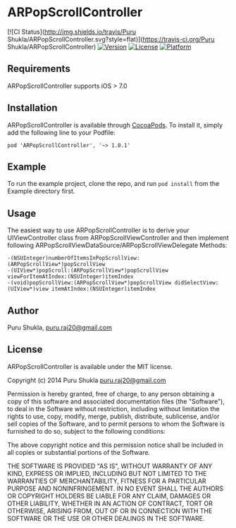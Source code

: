 # ARPopScrollController

[![CI Status](http://img.shields.io/travis/Puru Shukla/ARPopScrollController.svg?style=flat)](https://travis-ci.org/Puru Shukla/ARPopScrollController)
[![Version](https://img.shields.io/cocoapods/v/ARPopScrollController.svg?style=flat)](http://cocoadocs.org/docsets/ARPopScrollController)
[![License](https://img.shields.io/cocoapods/l/ARPopScrollController.svg?style=flat)](http://cocoadocs.org/docsets/ARPopScrollController)
[![Platform](https://img.shields.io/cocoapods/p/ARPopScrollController.svg?style=flat)](http://cocoadocs.org/docsets/ARPopScrollController)


## Requirements

ARPopScrollController supports iOS > 7.0

## Installation

ARPopScrollController is available through [CocoaPods](http://cocoapods.org). To install
it, simply add the following line to your Podfile:

    pod 'ARPopScrollController', '~> 1.0.1'

## Example

To run the example project, clone the repo, and run `pod install` from the Example directory first.

## Usage

The easiest way to use ARPopScrollController is to derive your UIViewController class from ARPopScrollViewController and
then implement following ARPopScrollViewDataSource/ARPopScrollViewDelegate Methods:

	-(NSUInteger)numberOfItemsInPopScrollView:(ARPopScrollView*)popScrollView
	-(UIView*)popScroll:(ARPopScrollView*)popScrollView viewForItemAtIndex:(NSUInteger)itemIndex
	-(void)popScrollView:(ARPopScrollView*)popScrollView didSelectView:(UIView*)view itemAtIndex:(NSUInteger)itemIndex

## Author

Puru Shukla, puru.raj20@gmail.com

## License

ARPopScrollController is available under the MIT license.

Copyright (c) 2014 Puru Shukla <puru.raj20@gmail.com>

Permission is hereby granted, free of charge, to any person obtaining a copy
of this software and associated documentation files (the "Software"), to deal
in the Software without restriction, including without limitation the rights
to use, copy, modify, merge, publish, distribute, sublicense, and/or sell
copies of the Software, and to permit persons to whom the Software is
furnished to do so, subject to the following conditions:

The above copyright notice and this permission notice shall be included in
all copies or substantial portions of the Software.

THE SOFTWARE IS PROVIDED "AS IS", WITHOUT WARRANTY OF ANY KIND, EXPRESS OR
IMPLIED, INCLUDING BUT NOT LIMITED TO THE WARRANTIES OF MERCHANTABILITY,
FITNESS FOR A PARTICULAR PURPOSE AND NONINFRINGEMENT. IN NO EVENT SHALL THE
AUTHORS OR COPYRIGHT HOLDERS BE LIABLE FOR ANY CLAIM, DAMAGES OR OTHER
LIABILITY, WHETHER IN AN ACTION OF CONTRACT, TORT OR OTHERWISE, ARISING FROM,
OUT OF OR IN CONNECTION WITH THE SOFTWARE OR THE USE OR OTHER DEALINGS IN
THE SOFTWARE.

